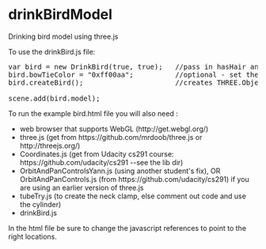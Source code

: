 drinkBirdModel
==============

Drinking bird model using three.js

To use the drinkBird.js file:

<pre>var bird = new DrinkBird(true, true);   //pass in hasHair and hasBowTie    
bird.bowTieColor = "0xff00aa";          //optional - set the colors before calling createBird   
bird.createBird();                	    //creates THREE.Object3D, store in model property
  
scene.add(bird.model);                  
</pre>

To run the example bird.html file you will also need : 

<ul>
<li>web browser that supports WebGL (http://get.webgl.org/)</li>
<li>three.js  (get from https://github.com/mrdoob/three.js or http://threejs.org/) </li>
<li>Coordinates.js (get from Udacity cs291 course: https://github.com/udacity/cs291 --see the lib dir) </li>
<li>OrbitAndPanControlsYann.js (using another student's fix), OR OrbitAndPanControls.js (from
  https://github.com/udacity/cs291) if you are using an earlier version of three.js
</li>
<li>tubeTry.js (to create the neck clamp, else comment out code and use the cylinder)</li>
<li>drinkBird.js 
</ul>

In the html file be sure to change the javascript references to point to the right locations.
